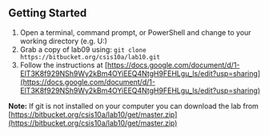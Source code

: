 ## Getting Started

1. Open a terminal, command prompt, or PowerShell and change to your working directory (e.g. U:)
2. Grab a copy of lab09 using: `git clone https://bitbucket.org/csis10a/lab10.git`
3. Follow the instructions at [https://docs.google.com/document/d/1-ElT3K8f929NSh9Wy2kBm4OYiEEQ4NtgH9FEHLgu_ls/edit?usp=sharing](https://docs.google.com/document/d/1-ElT3K8f929NSh9Wy2kBm4OYiEEQ4NtgH9FEHLgu_ls/edit?usp=sharing)

__Note:__ If git is not installed on your computer you can download the lab from [https://bitbucket.org/csis10a/lab10/get/master.zip](https://bitbucket.org/csis10a/lab10/get/master.zip)
